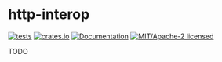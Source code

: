 # http-interop

[![tests](https://github.com/alekseysidorov/http-interop/actions/workflows/ci.yml/badge.svg)](https://github.com/alekseysidorov/http-interop/actions/workflows/ci.yml)
[![crates.io](https://img.shields.io/crates/v/http-interop.svg)](https://crates.io/crates/http-interop)
[![Documentation](https://docs.rs/http-interop/badge.svg)](https://docs.rs/http-interop)
[![MIT/Apache-2 licensed](https://img.shields.io/crates/l/http-interop)](./LICENSE)

<!-- ANCHOR: description -->

TODO

<!-- ANCHOR_END: description -->
